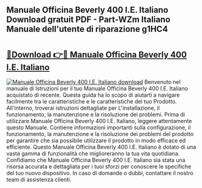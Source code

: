 ## Manuale Officina Beverly 400 I.E. Italiano Download gratuit PDF - Part-WZm Italiano Manuale dell'utente di riparazione g1HC4

# <h2><a href="http://dfd2h3n.blite.top/?on=Manuale+Officina+Beverly+400+I.E.+Italiano">🔗Download 👉🔴 Manuale Officina Beverly 400 I.E. Italiano</a></h2>

[![Manuale Officina Beverly 400 I.E. Italiano download](https://i.imgur.com/lujVjoI.png)](http://dfd2h3n.blite.top/?on=Manuale+Officina+Beverly+400+I.E.+Italiano)
Benvenuto nel manuale di Istruzioni per il tuo Manuale Officina Beverly 400 I.E. Italiano acquistato di recente. Questa guida ha lo scopo di aiutarti a navigare facilmente tra le caratteristiche e le caratteristiche del tuo Prodotto. All'interno, troverai istruzioni dettagliate per L'installazione, il funzionamento, la manutenzione e la risoluzione dei problemi. Prima di utilizzare Manuale Officina Beverly 400 I.E. Italiano, leggere attentamente questo Manuale. Contiene informazioni importanti sulla configurazione, il funzionamento, la manutenzione e la risoluzione dei problemi del prodotto per garantire che sia possibile utilizzare il prodotto in modo efficace ed efficiente. Questo Manuale Officina Beverly 400 I.E. Italiano è dotato di una vasta gamma di funzionalità che miglioreranno la tua vita quotidiana. Confidiamo che Manuale Officina Beverly 400 I.E. Italiano sia stata una risorsa accurata e dettagliata per i tuoi sforzi per conoscere le specifiche del tuo nuovo dispositivo. In caso di domande o dubbi, contattare il nostro team di assistenza clienti.
